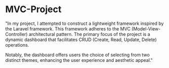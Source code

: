 # MVC-Project


"In my project, I attempted to construct a lightweight framework inspired by the Laravel framework. This framework adheres to the MVC (Model-View-Controller) architectural pattern. The primary focus of the project is a dynamic dashboard that facilitates CRUD (Create, Read, Update, Delete) operations.

Notably, the dashboard offers users the choice of selecting from two distinct themes, enhancing the user experience and aesthetic appeal."
